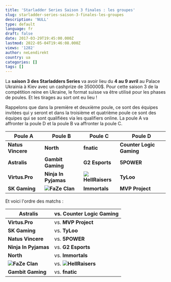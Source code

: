 ```yaml
---
title: 'Starladder Series Saison 3 finales : les groupes'
slug: starladder-series-saison-3-finales-les-groupes
description: 'NULL'
type: default
language: fr
draft: false
date: 2017-03-29T19:45:00.000Z
lastmod: 2022-05-04T19:46:08.000Z
views: '1282'
author: neLendirekt
country: ua
categories: []
tags: []
---
```

La **saison 3 des Starladders Series** va avoir lieu du **4 au 9 avril** au Palace Ukrainia à Kiev avec un cashprize de 350000$. Pour cette saison 3 de la compétition reine en Ukraine, le format suisse va être utilisé pour les phases de poules. Et les tirages au sort ont eu lieu !

Rappelons que dans la première et deuxième poule, ce sont des équipes invitées qui y seront et dans la troisième et quatrième poule ce sont des équipes qui se sont qualifiées via les qualifiers online. La poule A va affronter la poule D et la poule B va affronter la poule C.

| **Poule A**       | **Poule B**                                                             | **Poule C**                                                               | **Poule D**              |
| ----------------- | ----------------------------------------------------------------------- | ------------------------------------------------------------------------- | ------------------------ |
| **Natus Vincere** | **North**                                                               | **fnatic**                                                                | **Counter Logic Gaming** |
| **Astralis**      | **Gambit Gaming**                                                       | **G2 Esports**                                                            | **5POWER**               |
| **Virtus.Pro**    | **Ninja In Pyjamas**                                                    | **![](/storage/countries/flag/europe_flag_580d21b984714.gif)HellRaisers** | **TyLoo**                |
| **SK Gaming**     | **![](/storage/countries/flag/europe_flag_580d21b984714.gif)FaZe Clan** | **Immortals**                                                             | **MVP Project**          |

Et voici l'ordre des matchs :

| **Astralis**                                                            | vs. **Counter Logic Gaming**                                                  |
| ----------------------------------------------------------------------- | ----------------------------------------------------------------------------- |
| **Virtus.Pro**                                                          | vs. **MVP Project**                                                           |
| **SK Gaming**                                                           | vs. **TyLoo**                                                                 |
| **Natus Vincere**                                                       | vs. **5POWER**                                                                |
| **Ninja In Pyjamas**                                                    | vs. **G2 Esports**                                                            |
| **North**                                                               | vs. **Immortals**                                                             |
| **![](/storage/countries/flag/europe_flag_580d21b984714.gif)FaZe Clan** | vs. **![](/storage/countries/flag/europe_flag_580d21b984714.gif)HellRaisers** |
| **Gambit Gaming**                                                       | vs. **fnatic**                                                                |
